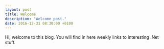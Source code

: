 ```yaml
---
layout: post
title: Welcome
description: "Welcome post."
date: 2016-12-31 08:30:00 +0100
---
```


Hi, welcome to this blog.
You will find in here weekly links to interesting .Net stuff.